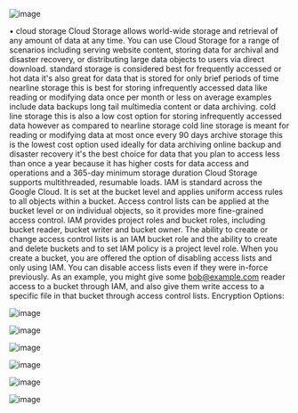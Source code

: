 

![image](https://user-images.githubusercontent.com/19702456/222905692-d380329e-cb55-4c85-95eb-c9528e0efab6.png)


•	cloud storage 
Cloud Storage allows world-wide storage and retrieval of any amount of data at any time. You can use Cloud Storage for a range of scenarios including serving website content, storing data for archival and disaster recovery, or distributing large data objects to users via direct download.
standard storage is considered best for frequently accessed or hot data it's also great for data that is stored for only brief periods of time
nearline storage this is best for storing infrequently accessed data like reading or modifying data once per month or less on average examples include data backups long tail multimedia content or data archiving.
cold line storage this is also a low cost option for storing infrequently accessed data however as compared to nearline storage cold line storage is meant for reading or modifying data at most once every 90 days
archive storage this is the lowest cost option used ideally for data archiving online backup and disaster recovery it's the best choice for data that you plan to access less than once a year because it has higher costs for data access and operations and a 365-day minimum storage duration
Cloud Storage supports multithreaded, resumable loads.
IAM is standard across the Google Cloud. It is set at the bucket level and applies uniform access rules to all objects within a bucket. Access control lists can be applied at the bucket level or on individual objects, so it provides more fine-grained access control. IAM provides project roles and bucket roles, including bucket reader, bucket writer and bucket owner. The ability to create or change access control lists is an IAM bucket role and the ability to create and delete buckets and to set IAM policy is a project level role. When you create a bucket, you are offered the option of disabling access lists and only using IAM. You can disable access lists even if they were in-force previously. As an example, you might give some bob@example.com reader access to a bucket through IAM, and also give them write access to a specific file in that bucket through access control lists.
Encryption Options:

![image](https://user-images.githubusercontent.com/19702456/222905709-675cb9ef-c156-42fd-9d04-b4a24c6a84af.png)


![image](https://user-images.githubusercontent.com/19702456/222905711-ec1f16bb-3370-4642-8702-06d65792f90b.png)

![image](https://user-images.githubusercontent.com/19702456/222905716-a129c097-4409-4e49-babf-97a12ef02bbb.png)

![image](https://user-images.githubusercontent.com/19702456/222905728-8f1ecb68-7654-482a-912b-3ce4a50cae45.png)

![image](https://user-images.githubusercontent.com/19702456/222905733-b3806ad0-8ff9-4e2a-9395-163202b61980.png)

![image](https://user-images.githubusercontent.com/19702456/222905739-d7f76fb3-d1db-4625-95f5-1ad3473b26a4.png)


